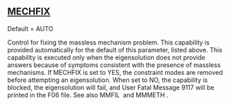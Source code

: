 ## [MECHFIX](https://nexus.hexagon.com/documentationcenter/bundle/MSC_Nastran_2022.4/page/Nastran_Combined_Book/qrg/parameters/TOC.MECHFIX.xhtml)

Default = AUTO

Control for fixing the massless mechanism problem. This capability is provided automatically for the default of this parameter, listed above. This capability is executed only when the eigensolution does not provide answers because of symptoms consistent with the presence of massless mechanisms. If MECHFIX is set to YES, the constraint modes are removed before attempting an eigensolution. When set to NO, the capability is blocked, the eigensolution will fail, and User Fatal Message 9117 will be printed in the F06 file. See also  MMFIL  and  MMMETH .

